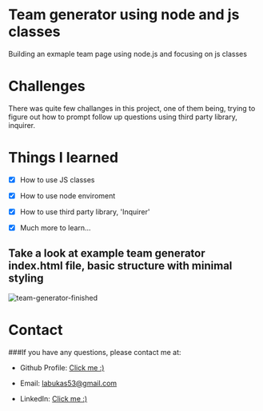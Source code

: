 # Team generator using node and js classes


Building an exmaple team page using node.js and focusing on js classes

# Challenges

There was quite few challanges in this project, one of them being, trying to figure out how to prompt follow up questions using third party library, inquirer.

# Things I learned

- [x] How to use JS classes
- [x] How to use node enviroment
- [x] How to use third party library, 'Inquirer'
- [x] Much more to learn...


## Take a look at example team generator index.html file, basic structure with minimal styling

![team-generator-finished](https://user-images.githubusercontent.com/87778570/216095270-5461d260-3c1a-4671-ac78-2a363b4aa8a9.png)



# Contact

###If you have any questions, please contact me at:

- Github Profile: [Click me :)](https://github.com/JackLabukas)

- Email: labukas53@gmail.com

- LinkedIn: [Click me :)](https://www.linkedin.com/in/jack-labukas-5bb038b7/)
